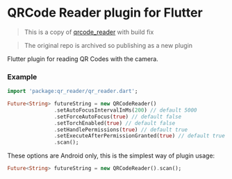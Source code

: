 # QRCode Reader plugin for Flutter

> This is a copy of [qrcode_reader](https://pub.dartlang.org/packages/qrcode_reader) with build fix 

> The original repo is archived so publishing as a new plugin

Flutter plugin for reading QR Codes with the camera.

### Example

``` dart
import 'package:qr_reader/qr_reader.dart';
```

``` dart
Future<String> futureString = new QRCodeReader()
               .setAutoFocusIntervalInMs(200) // default 5000
               .setForceAutoFocus(true) // default false
               .setTorchEnabled(true) // default false
               .setHandlePermissions(true) // default true
               .setExecuteAfterPermissionGranted(true) // default true
               .scan();
```

These options are Android only, this is the simplest way of plugin usage:
``` dart
Future<String> futureString = new QRCodeReader().scan();
```
